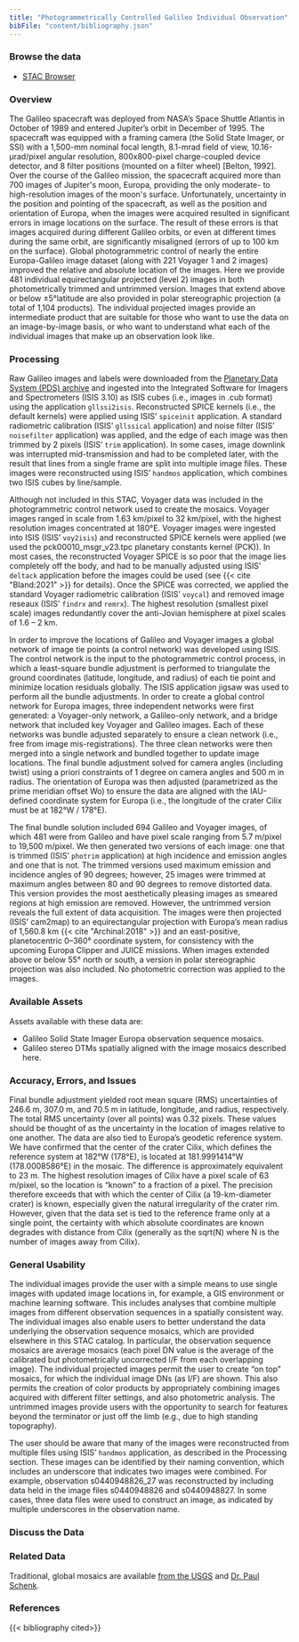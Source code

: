 ```yaml
---
title: "Photogrammetrically Controlled Galileo Individual Observation"
bibFile: "content/bibliography.json"
---
```


### Browse the data
- [STAC Browser](https://stac.astrogeology.usgs.gov/browser-dev/#/api/collections/galileo_usgs_photogrammetrically_controlled_observations)

### Overview
The Galileo spacecraft was deployed from NASA’s Space Shuttle Atlantis in October of 1989 and entered Jupiter’s orbit in December of 1995. The spacecraft was equipped with a framing camera (the Solid State Imager, or SSI) with a 1,500-mm nominal focal length, 8.1-mrad field of view, 10.16-µrad/pixel angular resolution, 800x800-pixel charge-coupled device detector, and 8 filter positions (mounted on a filter wheel) [Belton, 1992]. Over the course of the Galileo mission, the spacecraft acquired more than 700 images of Jupiter's moon, Europa, providing the only moderate- to high-resolution images of the moon's surface. Unfortunately, uncertainty in the position and pointing of the spacecraft, as well as the position and orientation of Europa, when the images were acquired resulted in significant errors in image locations on the surface. The result of these errors is that images acquired during different Galileo orbits, or even at different times during the same orbit, are significantly misaligned (errors of up to 100 km on the surface). Global photogrammetric control of nearly the entire Europa-Galileo image dataset (along with 221 Voyager 1 and 2 images) improved the relative and absolute location of the images. Here we provide 481 individual equirectangular projected (level 2) images in both photometrically trimmed and untrimmed version. Images that extend above or below ±5&deg;latitude are also provided in polar stereographic projection (a total of 1,104 products). The individual projected images provide an intermediate product that are suitable for those who want to use the data on an image-by-image basis, or who want to understand what each of the individual images that make up an observation look like.

### Processing
Raw Galileo images and labels were downloaded from the [Planetary Data System (PDS) archive](https://pds-imaging.jpl.nasa.gov/volumes/galileo.html) and ingested into the  Integrated Software for Imagers and Spectrometers (ISIS 3.10) as ISIS cubes (i.e., images in .cub format) using the application `gllssi2isis`. Reconstructed SPICE kernels (i.e., the default kernels) were applied using ISIS’ `spiceinit` application. A standard radiometric calibration (ISIS’ `gllssical` application) and noise filter (ISIS’ `noisefilter` application) was applied, and the edge of each image was then trimmed by 2 pixels (ISIS’ `trim` application). In some cases, image downlink was interrupted mid-transmission and had to be completed later, with the result that lines from a single frame are split into multiple image files. These images were reconstructed using ISIS’ `handmos` application, which combines two ISIS cubes by line/sample.

Although not included in this STAC, Voyager data was included in the photogrammetric control network used to create the mosaics. Voyager images ranged in scale from 1.63 km/pixel to 32 km/pixel, with the highest resolution images concentrated at 180&deg;E. Voyager images were ingested into ISIS (ISIS’ `voy2isis`) and reconstructed SPICE kernels were applied (we used the pck00010_msgr_v23.tpc planetary constants kernel (PCK)). In most cases, the reconstructed Voyager SPICE is so poor that the image lies completely off the body, and had to be manually adjusted using ISIS’ `deltack` application before the images could be used (see {{< cite "Bland:2021" >}} for details). Once the SPICE was corrected, we applied the standard Voyager radiometric calibration (ISIS’ `voycal`) and removed image reseaux (ISIS’ `findrx` and `remrx`). The highest resolution (smallest pixel scale) images redundantly cover the anti-Jovian hemisphere at pixel scales of 1.6 – 2 km.

In order to improve the locations of Galileo and Voyager images a global network of image tie points (a control network) was developed using ISIS. The control network is the input to the photogrammetric control process, in which a least-square bundle adjustment is performed to triangulate the ground coordinates (latitude, longitude, and radius) of each tie point and minimize location residuals globally. The ISIS application jigsaw was used to perform all the bundle adjustments. In order to create a global control network for Europa images, three independent networks were first generated: a Voyager-only network, a Galileo-only network, and a bridge network that included key Voyager and Galileo images. Each of these networks was bundle adjusted separately to ensure a clean network (i.e., free from image mis-registrations). The three clean networks were then merged into a single network and bundled together to update image locations. The final bundle adjustment solved for camera angles (including twist) using a priori constraints of 1 degree on camera angles and 500 m in radius. The orientation of Europa was then adjusted (parametrized as the prime meridian offset Wo) to ensure the data are aligned with the IAU-defined coordinate system for Europa (i.e., the longitude of the crater Cilix must be at 182&deg;W / 178&deg;E).
 
The final bundle solution included 694 Galileo and Voyager images, of which 481 were from Galileo and have pixel scale ranging from 5.7 m/pixel to 19,500 m/pixel. We then generated two versions of each image: one that is trimmed (ISIS’ `photrim` application) at high incidence and emission angles and one that is not. The trimmed versions used maximum emission and incidence angles of 90 degrees; however, 25 images were trimmed at maximum angles between 80 and 90 degrees to remove distorted data. This version provides the most aesthetically pleasing images as smeared regions at high emission are removed. However, the untrimmed version reveals the full extent of data acquisition. The images were then projected (ISIS’ cam2map) to an equirectangular projection with Europa’s mean radius of 1,560.8 km {{< cite "Archinal:2018" >}} and an east-positive, planetocentric 0–360&deg; coordinate system, for consistency with the upcoming Europa Clipper and JUICE missions. When images extended above or below 55&deg; north or south, a version in polar stereographic projection was also included. No photometric correction was applied to the images.


### Available Assets
Assets available with these data are:
- Galileo Solid State Imager Europa observation sequence mosaics.
- Galileo stereo DTMs spatially aligned with the image mosaics described here.
  
### Accuracy, Errors, and Issues
Final bundle adjustment yielded root mean square (RMS) uncertainties of 246.6 m, 307.0 m, and 70.5 m in latitude, longitude, and radius, respectively. The total RMS uncertainty (over all points) was 0.32 pixels. These values should be thought of as the uncertainty in the location of images relative to one another. The data are also tied to Europa’s geodetic reference system. We have confirmed that the center of the crater Cilix, which defines the reference system at 182&deg;W (178&deg;E), is located at 181.9991414&deg;W (178.0008586&deg;E) in the mosaic. The difference is approximately equivalent to 23 m. The highest resolution images of Cilix have a pixel scale of 63 m/pixel, so the location is “known” to a fraction of a pixel. The precision therefore exceeds that with which the center of Cilix (a 19-km-diameter crater) is known, especially given the natural irregularity of the crater rim. However, given that the data set is tied to the reference frame only at a single point, the certainty with which absolute coordinates are known degrades with distance from Cilix (generally as the sqrt(N) where N is the number of images away from Cilix).

### General Usability
The individual images provide the user with a simple means to use single images with updated image locations in, for example, a GIS environment or machine learning software. This includes analyses that combine multiple images from different observation sequences in a spatially consistent way. The individual images also enable users to better understand the data underlying the observation sequence mosaics, which are provided elsewhere in this STAC catalog. In particular, the observation sequence mosaics are average mosaics (each pixel DN value is the average of the calibrated but photometrically uncorrected I/F from each overlapping image). The individual projected images permit the user to create “on top” mosaics, for which the individual image DNs (as I/F) are shown. This also permits the creation of color products by appropriately combining images acquired with different filter settings, and also photometric analysis. The untrimmed images provide users with the opportunity to search for features beyond the terminator or just off the limb (e.g., due to high standing topography).

The user should be aware that many of the images were reconstructed from multiple files using ISIS’ `handmos` application, as described in the Processing section. These images can be identified by their naming convention, which includes an underscore that indicates two images were combined. For example, observation s0440948826_27 was reconstructed by including data held in the image files s0440948826 and s0440948827. In some cases, three data files were used to construct an image, as indicated by multiple underscores in the observation name.

### Discuss the Data
<meta property="og:title">
<script src="https://giscus.app/client.js"
        data-repo="DOI-USGS/planetary-ard"
        data-repo-id="R_kgDOJXSw8g"
        data-category="General"
        data-category-id="DIC_kwDOJXSw8s4CVzn1"
        data-mapping="og:title"
        data-strict="0"
        data-reactions-enabled="1"
        data-emit-metadata="0"
        data-input-position="bottom"
        data-theme="light"
        data-lang="en"
        data-loading="lazy"
        crossorigin="anonymous"
        async>
</script>

### Related Data
Traditional, global mosaics are available [from the USGS](https://astrogeology.usgs.gov/search/map/Europa/Voyager-Galileo/Europa_Voyager_GalileoSSI_global_mosaic_500m) and [Dr. Paul Schenk](https://repository.hou.usra.edu/handle/20.500.11753/1412). 

### References
{{< bibliography cited>}}
